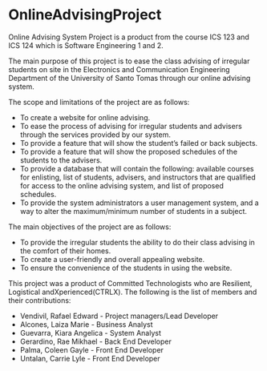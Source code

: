 # OnlineAdvisingProject

Online Advising System Project is a product from the course ICS 123 and ICS 124 which is Software Engineering 1 and 2. 

The main purpose of this project is to ease the class advising of irregular
students on site in the Electronics and Communication Engineering Department
of the University of Santo Tomas through our online advising system. 

The scope and limitations of the project are as follows:
- To create a website for online advising.
- To ease the process of advising for irregular students and advisers through
the services provided by our system.
- To provide a feature that will show the student’s failed or back subjects.
- To provide a feature that will show the proposed schedules of the students
to the advisers.
- To provide a database that will contain the following: available courses for
enlisting, list of students, advisers, and instructors that are qualified for
access to the online advising system, and list of proposed schedules.
- To provide the system administrators a user management system, and a
way to alter the maximum/minimum number of students in a subject.

The main objectives of the project are as follows:
- To provide the irregular students the ability to do their class advising in the
comfort of their homes.
- To create a user-friendly and overall appealing website.
- To ensure the convenience of the students in using the website.

This project was a product of Committed Technologists who are Resilient, Logistical
andXperienced(CTRLX). The following is the list of members and their contributions:

- Vendivil, Rafael Edward - Project managers/Lead Developer
- Alcones, Laiza Marie - Business Analyst
- Guevarra, Kiara Angelica - System Analyst
- Gerardino, Rae Mikhael - Back End Developer
- Palma, Coleen Gayle - Front End Developer
- Untalan, Carrie Lyle - Front End Developer
